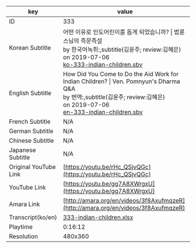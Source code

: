 |  key  |  value  |
|-------|---------|
| ID            | 333 |
| Korean Subtitle | 어떤 이유로 인도어린이를 돕게 되었습니까? \| 법륜스님의 즉문즉설<br>by 한국어녹취:,subtitle(김윤주; review:김혜은)<br>on 2019-07-06<br>[ko-333-indian-children.sbv](https://github.com/jungtosociety/dharma-qna/raw/master/sub/333/ko-333-indian-children.sbv)<br>|
| English Subtitle | How Did You Come to Do the Aid Work for Indian Children? \| Ven. Pomnyun's Dharma Q&A<br>by 번역:,subtitle(김윤주; review:김혜은)<br>on 2019-07-06<br>[en-333-indian-children.sbv](https://github.com/jungtosociety/dharma-qna/raw/master/sub/333/en-333-indian-children.sbv)<br>|
| French Subtitle | N/A |
| German Subtitle | N/A |
| Chinese Subtitle | N/A |
| Japanese Subtitle | N/A |
| Original YouTube Link  | [https://youtu.be/rHc_QSjvQGc](https://youtu.be/rHc_QSjvQGc) |
| YouTube Link  | [https://youtu.be/gg7A8XWrgxU](https://youtu.be/gg7A8XWrgxU) |
| Amara Link    | [http://amara.org/en/videos/3f8AxufmqzeR](http://amara.org/en/videos/3f8AxufmqzeR) |
| Transcript(ko/en) | [333-indian-children.xlsx](https://github.com/jungtosociety/dharma-qna/raw/master/sub/333/333-indian-children.xlsx) |
| Playtime | 0:16:12 |
| Resolution | 480x360|
